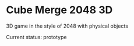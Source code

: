 # Cube Merge 2048 3D
 3D game in the style of 2048 with physical objects

Current status: prototype
